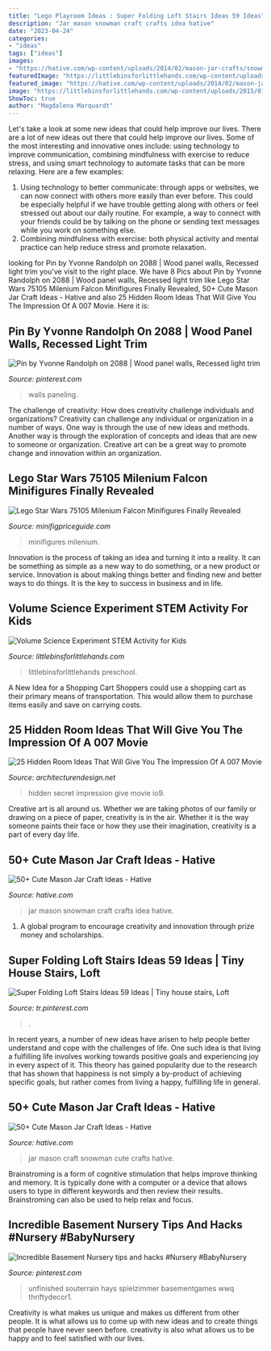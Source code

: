 ```yaml
---
title: "Lego Playroom Ideas : Super Folding Loft Stairs Ideas 59 Ideas"
description: "Jar mason snowman craft crafts idea hative"
date: "2023-04-24"
categories:
- "ideas"
tags: ["ideas"]
images:
- "https://hative.com/wp-content/uploads/2014/02/mason-jar-crafts/snowman-mason-jar-craft-18.jpg"
featuredImage: "https://littlebinsforlittlehands.com/wp-content/uploads/2015/01/Exploring-Volume-Science-Activity-Math-Play-STEM-for-Kids.jpg"
featured_image: "https://hative.com/wp-content/uploads/2014/02/mason-jar-crafts/snowman-mason-jar-idea-16.jpg"
image: "https://littlebinsforlittlehands.com/wp-content/uploads/2015/01/Exploring-Volume-Science-Activity-Math-Play-STEM-for-Kids.jpg"
ShowToc: true
author: "Magdalena Marquardt"
---
```



Let's take a look at some new ideas that could help improve our lives.
There are a lot of new ideas out there that could help improve our lives. Some of the most interesting and innovative ones include: using technology to improve communication, combining mindfulness with exercise to reduce stress, and using smart technology to automate tasks that can be more relaxing. Here are a few examples: 
1. Using technology to better communicate: through apps or websites, we can now connect with others more easily than ever before. This could be especially helpful if we have trouble getting along with others or feel stressed out about our daily routine. For example, a way to connect with your friends could be by talking on the phone or sending text messages while you work on something else. 
2. Combining mindfulness with exercise: both physical activity and mental practice can help reduce stress and promote relaxation.

	

		
looking for Pin by Yvonne Randolph on 2088 | Wood panel walls, Recessed light trim you've visit to the right place. We have 8 Pics about Pin by Yvonne Randolph on 2088 | Wood panel walls, Recessed light trim like Lego Star Wars 75105 Milenium Falcon Minifigures Finally Revealed, 50+ Cute Mason Jar Craft Ideas - Hative and also 25 Hidden Room Ideas That Will Give You The Impression Of A 007 Movie. Here it is:
		
    
## Pin By Yvonne Randolph On 2088 | Wood Panel Walls, Recessed Light Trim

<img loading=lazy src="https://i.pinimg.com/736x/5d/eb/46/5deb46a490813c1ebbed9574234fc1b1.jpg" onerror="this.onerror=null;this.src='https://tse4.mm.bing.net/th?id=OIP.u96kqMMQn9TlzTfErLTliwHaKL&amp;pid=15.1';" alt="Pin by Yvonne Randolph on 2088 | Wood panel walls, Recessed light trim">

_Source: pinterest.com_

>walls paneling. 

	

The challenge of creativity: How does creativity challenge individuals and organizations?
Creativity can challenge any individual or organization in a number of ways. One way is through the use of new ideas and methods. Another way is through the exploration of concepts and ideas that are new to someone or organization. Creative art can be a great way to promote change and innovation within an organization.

    
## Lego Star Wars 75105 Milenium Falcon Minifigures Finally Revealed

<img loading=lazy src="https://minifigpriceguide.com/wordpress/wp-content/uploads/2015/09/Lego-Star-Wars-75105-Milenium-Falcon.jpg" onerror="this.onerror=null;this.src='https://tse1.mm.bing.net/th?id=OIP.-Qs2YbdKaR46p0VHJopwCgHaF1&amp;pid=15.1';" alt="Lego Star Wars 75105 Milenium Falcon Minifigures Finally Revealed">

_Source: minifigpriceguide.com_

>minifigures milenium. 

	

Innovation is the process of taking an idea and turning it into a reality. It can be something as simple as a new way to do something, or a new product or service. Innovation is about making things better and finding new and better ways to do things. It is the key to success in business and in life.

    
## Volume Science Experiment STEM Activity For Kids

<img loading=lazy src="https://littlebinsforlittlehands.com/wp-content/uploads/2015/01/Exploring-Volume-Science-Activity-Math-Play-STEM-for-Kids.jpg" onerror="this.onerror=null;this.src='https://tse4.mm.bing.net/th?id=OIP.7X_FJ3550yUaEZLXe_pihQHaMt&amp;pid=15.1';" alt="Volume Science Experiment STEM Activity for Kids">

_Source: littlebinsforlittlehands.com_

>littlebinsforlittlehands preschool. 

	

A New Idea for a Shopping Cart
Shoppers could use a shopping cart as their primary means of transportation. This would allow them to purchase items easily and save on carrying costs.

    
## 25 Hidden Room Ideas That Will Give You The Impression Of A 007 Movie

<img loading=lazy src="http://www.awesomeinventions.com/wp-content/uploads/2014/11/warbrobe-secret-room-next.jpg" onerror="this.onerror=null;this.src='https://tse3.mm.bing.net/th?id=OIP.1YbE6ZyT887fuyM6EsdlHQHaJ6&amp;pid=15.1';" alt="25 Hidden Room Ideas That Will Give You The Impression Of A 007 Movie">

_Source: architecturendesign.net_

>hidden secret impression give movie io9. 

	

Creative art is all around us. Whether we are taking photos of our family or drawing on a piece of paper, creativity is in the air. Whether it is the way someone paints their face or how they use their imagination, creativity is a part of every day life.

    
## 50+ Cute Mason Jar Craft Ideas - Hative

<img loading=lazy src="https://hative.com/wp-content/uploads/2014/02/mason-jar-crafts/snowman-mason-jar-idea-16.jpg" onerror="this.onerror=null;this.src='https://tse2.mm.bing.net/th?id=OIP.My5LaCQ13vWT6OBgOB04uAHaLG&amp;pid=15.1';" alt="50+ Cute Mason Jar Craft Ideas - Hative">

_Source: hative.com_

>jar mason snowman craft crafts idea hative. 

	

1. A global program to encourage creativity and innovation through prize money and scholarships. 

    
## Super Folding Loft Stairs Ideas 59 Ideas | Tiny House Stairs, Loft

<img loading=lazy src="https://i.pinimg.com/736x/79/70/0f/79700f1e35b90088fe5797c8f87bbfe3.jpg" onerror="this.onerror=null;this.src='https://tse2.mm.bing.net/th?id=OIP.cEUsckLy9wMG9KDuWz_ubAAAAA&amp;pid=15.1';" alt="Super Folding Loft Stairs Ideas 59 Ideas | Tiny house stairs, Loft">

_Source: tr.pinterest.com_

>. 

	

In recent years, a number of new ideas have arisen to help people better understand and cope with the challenges of life. One such idea is that living a fulfilling life involves working towards positive goals and experiencing joy in every aspect of it. This theory has gained popularity due to the research that has shown that happiness is not simply a by-product of achieving specific goals, but rather comes from living a happy, fulfilling life in general.

    
## 50+ Cute Mason Jar Craft Ideas - Hative

<img loading=lazy src="https://hative.com/wp-content/uploads/2014/02/mason-jar-crafts/snowman-mason-jar-craft-18.jpg" onerror="this.onerror=null;this.src='https://tse4.mm.bing.net/th?id=OIP.zzwfWXCpgfCCFpHZfuWS0gHaLH&amp;pid=15.1';" alt="50+ Cute Mason Jar Craft Ideas - Hative">

_Source: hative.com_

>jar mason craft snowman cute crafts hative. 

	

Brainstroming is a form of cognitive stimulation that helps improve thinking and memory. It is typically done with a computer or a device that allows users to type in different keywords and then review their results. Brainstroming can also be used to help relax and focus.

    
## Incredible Basement Nursery Tips And Hacks #Nursery #BabyNursery

<img loading=lazy src="https://i.pinimg.com/736x/18/58/c9/1858c91201a28fe7b9d56f808ba7f46f.jpg" onerror="this.onerror=null;this.src='https://tse2.mm.bing.net/th?id=OIP.QrYwLLMQPLpBwZWV4pn1KwHaJ3&amp;pid=15.1';" alt="Incredible Basement Nursery tips and hacks #Nursery #BabyNursery">

_Source: pinterest.com_

>unfinished souterrain hays spielzimmer basementgames wwq thriftydecor1. 

	

Creativity is what makes us unique and makes us different from other people. It is what allows us to come up with new ideas and to create things that people have never seen before. creativity is also what allows us to be happy and to feel satisfied with our lives.

